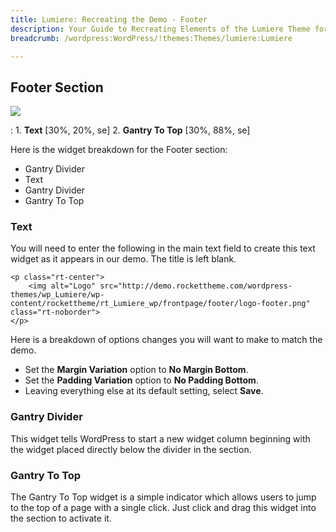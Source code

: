 ```yaml
---
title: Lumiere: Recreating the Demo - Footer
description: Your Guide to Recreating Elements of the Lumiere Theme for WordPress
breadcrumb: /wordpress:WordPress/!themes:Themes/lumiere:Lumiere

---
```


Footer Section
-----
![][demo]

:   1. **Text** [30%, 20%, se]
    2. **Gantry To Top** [30%, 88%, se]

Here is the widget breakdown for the Footer section:

* Gantry Divider
* Text
* Gantry Divider
* Gantry To Top

### Text
You will need to enter the following in the main text field to create this text widget as it appears in our demo. The title is left blank.

~~~
<p class="rt-center">
    <img alt="Logo" src="http://demo.rockettheme.com/wordpress-themes/wp_Lumiere/wp-content/rockettheme/rt_Lumiere_wp/frontpage/footer/logo-footer.png" class="rt-noborder">
</p>
~~~

Here is a breakdown of options changes you will want to make to match the demo.

* Set the **Margin Variation** option to **No Margin Bottom**.
* Set the **Padding Variation** option to **No Padding Bottom**.
* Leaving everything else at its default setting, select **Save**.

### Gantry Divider
This widget tells WordPress to start a new widget column beginning with the widget placed directly below the divider in the section.

### Gantry To Top
The Gantry To Top widget is a simple indicator which allows users to jump to the top of a page with a single click. Just click and drag this widget into the section to activate it.

[demo]: assets/demo_7.jpeg
